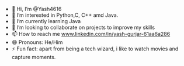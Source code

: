 - 👋 Hi, I’m @Yash4616
- 👀 I’m interested in Python,C, C++ amd Java.
- 🌱 I’m currently learning Java
- 💞️ I’m looking to collaborate on projects to improve my skills
- 📫 How to reach me www.linkedin.com/in/yash-gurjar-61aa6a286
- 😄 Pronouns: He/Him
- ⚡ Fun fact: apart from being a tech wizard, i like to watch movies and capture moments.

